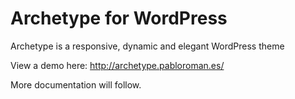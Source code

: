 Archetype for WordPress
=======================

Archetype is a responsive, dynamic and elegant WordPress theme

View a demo here: http://archetype.pabloroman.es/

More documentation will follow.
